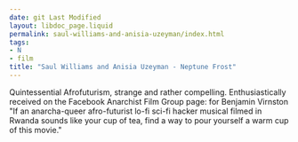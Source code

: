 ```yaml
---
date: git Last Modified
layout: libdoc_page.liquid
permalink: saul-williams-and-anisia-uzeyman/index.html
tags:
- N
- film
title: "Saul Williams and Anisia Uzeyman - Neptune Frost"
---
```


Quintessential Afrofuturism, strange and rather compelling. Enthusiastically received on the Facebook Anarchist Film Group page: for Benjamin Virnston "If an anarcha-queer afro-futurist lo-fi sci-fi hacker musical filmed in Rwanda sounds like your cup of tea, find a way to pour yourself a warm cup of this movie."